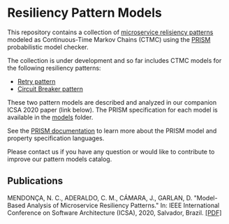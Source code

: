 # Resiliency Pattern Models

This repository contains a collection of [microservice relisiency patterns](https://docs.microsoft.com/en-us/azure/architecture/patterns/category/resiliency) modeled as Continuous-Time Markov Chains (CTMC) using the [PRISM](https://www.prismmodelchecker.org/) probabilistic model checker. 

The collection is under development and so far includes CTMC models for the following resiliency patterns:

* [Retry pattern](https://docs.microsoft.com/en-us/azure/architecture/patterns/retry)
* [Circuit Breaker pattern](https://docs.microsoft.com/en-us/azure/architecture/patterns/circuit-breaker)

These two pattern models are described and analyzed in our companion ICSA 2020 paper (link below). The PRISM specification for each model is available in the [models](./models) folder.

See the [PRISM documentation](https://www.prismmodelchecker.org/doc/) to learn more about the PRISM model and property specification languages.

Please contact us if you have any question or would like to contribute to improve our pattern models catalog.

## Publications

MENDONÇA, N. C., ADERALDO, C. M., CÁMARA, J., GARLAN, D. "Model-Based Analysis of Microservice Resiliency Patterns." In: IEEE International Conference on Software Architecture (ICSA), 2020, Salvador, Brazil. [[PDF]](https://www.researchgate.net/publication/339488033_Model-Based_Analysis_of_Microservice_Resiliency_Patterns)

